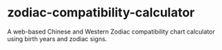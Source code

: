 # zodiac-compatibility-calculator
A web-based Chinese and Western Zodiac compatibility chart calculator using birth years and zodiac signs.
